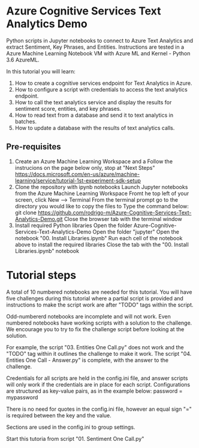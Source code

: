 # Azure Cognitive Services Text Analytics Demo
Python scripts in Jupyter notebooks to connect to Azure Text Analytics and extract Sentiment, Key Phrases, and Entities. Instructions are tested in a Azure Machine Learning Notebook VM with Azure ML and Kernel - Python 3.6 AzureML.

In this tutorial you will learn:
1. How to create a cognitive services endpoint for Text Analytics in Azure.
2. How to configure a script with credentials to access the text analytics endpoint.
3. How to call the text analytics service and display the results for sentiment score, entities, and key phrases. 
4. How to read text from a database and send it to text analytics in batches.
5. How to update a database with the results of text analytics calls. 

## Pre-requisites
1. Create an Azure Machine Learning Workspace and a 
    Follow the instrucions on the page below only, stop at "Next Steps"
    https://docs.microsoft.com/en-us/azure/machine-learning/service/tutorial-1st-experiment-sdk-setup   
2. Clone the repository with ipynb notebooks
    Launch Jupyter notebooks from the Azure Machine Learning Workspace
    Fromt he top left of your screen, click New --> Terminal 
    From the terminal prompt go to the directory you would like to copy the files to
    Type the command below:
      git clone https://github.com/rodrigo-m/Azure-Cognitive-Services-Text-Analytics-Demo.git
    Close the browser tab with the terminal window
3. Install required Python libraries
    Open the folder Azure-Cognitive-Services-Text-Analytics-Demo
    Open the folder "jupyter"
    Open the notebook "00. Install Libraries.ipynb"
    Run each cell of the notebook above to install the required libraries
    Close the tab with the "00. Install Libraries.ipynb" notebook

# Tutorial steps

A total of 10 numbered notebooks are needed for this tutorial. You will have five challenges during this tutorial where a partial script is provided and instructions to make the script work are after "TODO" tags within the script. 

Odd-numbererd notebooks are incomplete and will not work. Even numbered notebooks have working scripts with a solution to the challenge. We encourage you to try to fix the challenge script before looking at the solution. 

For example, the script "03. Entities One Call.py" does not work and the "TODO" tag within it outlines the challenge to make it work. The script "04. Entities One Call - Answer.py" is complete, with the answer to the challenge.

Credentials for all scripts are held in the config.ini file, and answer scripts will only work if the credentials are in place for each script. Configurations are structured as key-value pairs, as in the example below:
password = mypassword

There is no need for quotes in the config.ini file, however an equal sign "=" is required between the key and the value.

Sections are used in the config.ini to group settings.

Start this tutoria from script "01. Sentiment One Call.py"




